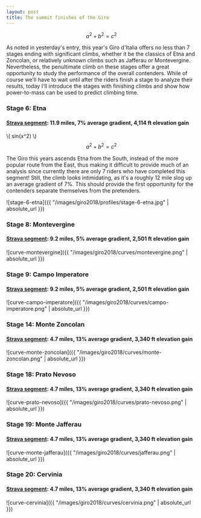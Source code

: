 ```yaml
---
layout: post
title: The summit finishes of the Giro
---
```


$$a^2 + b^2 = c^2$$

As noted in yesterday's entry, this year's Giro d'Italia offers no less than 7 stages ending with significant climbs, whether it be the classics of Etna and Zoncolan, or relatively unknown climbs such as Jafferau or Montevergine. Nevertheless, the penultimate climb on these stages offer a great opportunity to study the performance of the overall contenders. While of course we'll have to wait until after the riders finish a stage to analyze their results, today I'll introduce the stages with finishing climbs and show how power-to-mass can be used to predict climbing time.

### Stage 6: Etna
#### [Strava segment](https://www.strava.com/segments/17456582): 11.9 miles, 7% average gradient, 4,114 ft elevation gain

\\( sin(x^2) \\)
$$a^2 + b^2 = c^2$$

The Giro this years ascends Etna from the South, instead of the more popular route from the East, thus making it difficult to provide much of an analysis since currently there are only 7 riders who have completed this segment! Still, the climb looks intimidating, as it's a roughly 12 mile slog up an average gradient of 7%. This should provide the first opportunity for the contenders separate themselves from the pretenders.

![stage-6-etna]({{ "/images/giro2018/profiles/stage-6-etna.jpg" | absolute_url }})


### Stage 8: Montevergine
#### [Strava segment](https://www.strava.com/segments/8296241): 9.2 miles, 5% average gradient, 2,501 ft elevation gain

![curve-montevergine]({{ "/images/giro2018/curves/montevergine.png" | absolute_url }})

### Stage 9: Campo Imperatore
#### [Strava segment](https://www.strava.com/segments/1607020): 9.2 miles, 5% average gradient, 2,501 ft elevation gain


![curve-campo-imperatore]({{ "/images/giro2018/curves/campo-imperatore.png" | absolute_url }})


### Stage 14: Monte Zoncolan
#### [Strava segment](https://www.strava.com/segments/657601): 4.7 miles, 13% average gradient, 3,340 ft elevation gain


![curve-monte-zoncolan]({{ "/images/giro2018/curves/monte-zoncolan.png" | absolute_url }})


### Stage 18: Prato Nevoso
#### [Strava segment](https://www.strava.com/segments/1747235): 4.7 miles, 13% average gradient, 3,340 ft elevation gain

![curve-prato-nevoso]({{ "/images/giro2018/curves/prato-nevoso.png" | absolute_url }})

### Stage 19: Monte Jafferau
#### [Strava segment](https://www.strava.com/segments/4106767): 4.7 miles, 13% average gradient, 3,340 ft elevation gain

![curve-monte-jafferau]({{ "/images/giro2018/curves/jafferau.png" | absolute_url }})

### Stage 20: Cervinia
#### [Strava segment](https://www.strava.com/segments/9604560): 4.7 miles, 13% average gradient, 3,340 ft elevation gain

![curve-cervinia]({{ "/images/giro2018/curves/cervinia.png" | absolute_url }})
